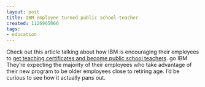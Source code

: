 ```yaml
---
layout: post
title: IBM employee turned public school-teacher
created: 1126905060
tags:
- education
---
```

Check out this article talking about how IBM is encouraging their employees to [get teaching certificates and become public school teachers](http://www.newsday.com/technology/wire/sns-ap-ibm-education,0,664925.story?coll=sns-ap-technology-headlines). go IBM. They’re expecting the majority of their employees who take advantage of their new program to be older employees close to retiring age. I’d be curious to see how it actually pans out.
